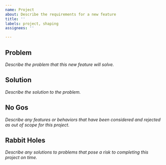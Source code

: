```yaml
---
name: Project
about: Describe the requirements for a new feature
title: ''
labels: project, shaping
assignees: ''

---
```


## Problem

_Describe the problem that this new feature will solve._

## Solution

_Describe the solution to the problem._

## No Gos

_Describe any features or behaviors that have been considered and rejected as out of scope for this project._

## Rabbit Holes

_Describe any solutions to problems that pose a risk to completing this project on time._
